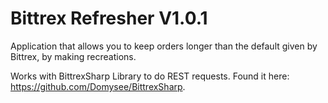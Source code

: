 # Bittrex Refresher V1.0.1
Application that allows you to keep orders longer than the default given by Bittrex, by making recreations.

Works with BittrexSharp Library to do REST requests.
Found it here: https://github.com/Domysee/BittrexSharp.

